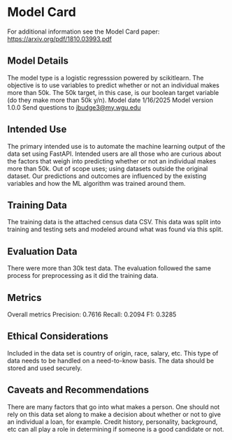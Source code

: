 # Model Card

For additional information see the Model Card paper: https://arxiv.org/pdf/1810.03993.pdf

## Model Details

The model type is a logistic regresssion powered by scikitlearn. The objective is to use variables to predict whether or not an individual makes more than 50k. The 50k target, in this case, is our boolean target variable (do they make more than 50k y/n).
Model date 1/16/2025
Model version 1.0.0
Send questions to jbudge3@my.wgu.edu

## Intended Use

The primary intended use is to automate the machine learning output of the data set using FastAPI. Intended users are all those who are curious about the factors that weigh into predicting whether or not an individual makes more than 50k. 
Out of scope uses; using datasets outside the original dataset. Our predictions and outcomes are influenced by the existing variables and how the ML algorithm was trained around them.

## Training Data

The training data is the attached census data CSV. This data was split into training and testing sets and modeled around what was found via this split. 

## Evaluation Data

There were more than 30k test data. The evaluation followed the same process for preprocessing as it did the training data.

## Metrics

Overall metrics
Precision: 0.7616 Recall: 0.2094 F1: 0.3285

## Ethical Considerations

Included in the data set is country of origin, race, salary, etc. This type of data needs to be handled on a need-to-know basis. The data should be stored and used securely. 

## Caveats and Recommendations

There are many factors that go into what makes a person. One should not rely on this data set along to make a decision about whether or not to give an individual a loan, for example. Credit history, personality, background, etc can all play a role in determining if someone is a good candidate or not.

